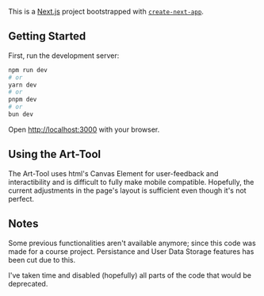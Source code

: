 This is a [Next.js](https://nextjs.org/) project bootstrapped with [`create-next-app`](https://github.com/vercel/next.js/tree/canary/packages/create-next-app).

## Getting Started

First, run the development server:

```bash
npm run dev
# or
yarn dev
# or
pnpm dev
# or
bun dev
```

Open [http://localhost:3000](http://localhost:3000) with your browser.

## Using the Art-Tool

The Art-Tool uses html's Canvas Element for user-feedback and interactibility and is difficult to fully make mobile compatible.
Hopefully, the current adjustments in the page's layout is sufficient even though it's not perfect.

## Notes

Some previous functionalities aren't available anymore; since this code was made for a course project. Persistance and User Data Storage features has been cut due to this.  

I've taken time and disabled (hopefully) all parts of the code that would be deprecated.